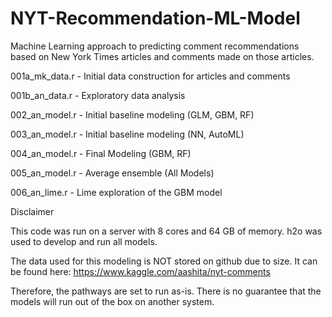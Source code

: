 # NYT-Recommendation-ML-Model
Machine Learning approach to predicting comment recommendations based on New York Times articles and comments made on those articles.

001a_mk_data.r - Initial data construction for articles and comments

001b_an_data.r - Exploratory data analysis

002_an_model.r - Initial baseline modeling (GLM, GBM, RF)

003_an_model.r - Initial baseline modeling (NN, AutoML)

004_an_model.r - Final Modeling (GBM, RF)

005_an_model.r - Average ensemble (All Models)

006_an_lime.r - Lime exploration of the GBM model


Disclaimer

This code was run on a server with 8 cores and 64 GB of memory.   h2o was used to develop and run all models.  

The data used for this modeling is NOT stored on github due to size. It can be found here: https://www.kaggle.com/aashita/nyt-comments

Therefore, the pathways are set to run as-is. There is no guarantee that the models will run out of the box on another system.
